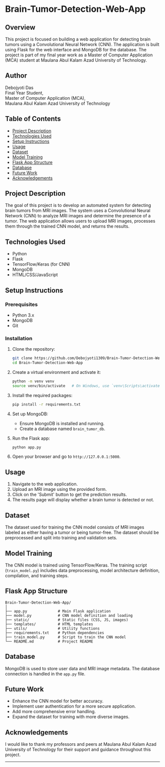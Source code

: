 # Brain-Tumor-Detection-Web-App

## Overview

This project is focused on building a web application for detecting brain tumors using a Convolutional Neural Network (CNN). The application is built using Flask for the web interface and MongoDB for the database. The project is part of my final year work as a Master of Computer Application (MCA) student at Maulana Abul Kalam Azad University of Technology.

## Author

Debojyoti Das  
Final Year Student,  
Master of Computer Application (MCA),  
Maulana Abul Kalam Azad University of Technology

## Table of Contents

- [Project Description](#project-description)
- [Technologies Used](#technologies-used)
- [Setup Instructions](#setup-instructions)
- [Usage](#usage)
- [Dataset](#dataset)
- [Model Training](#model-training)
- [Flask App Structure](#flask-app-structure)
- [Database](#database)
- [Future Work](#future-work)
- [Acknowledgements](#acknowledgements)

## Project Description

The goal of this project is to develop an automated system for detecting brain tumors from MRI images. The system uses a Convolutional Neural Network (CNN) to analyze MRI images and determine the presence of a tumor. The web application allows users to upload MRI images, processes them through the trained CNN model, and returns the results.

## Technologies Used

- Python
- Flask
- TensorFlow/Keras (for CNN)
- MongoDB
- HTML/CSS/JavaScript

## Setup Instructions

### Prerequisites

- Python 3.x
- MongoDB
- Git

### Installation

1. Clone the repository:
   ```sh
   git clone https://github.com/Debojyoti1309/Brain-Tumor-Detection-Web-App.git
   cd Brain-Tumor-Detection-Web-App
   ```

2. Create a virtual environment and activate it:
   ```sh
   python -m venv venv
   source venv/bin/activate   # On Windows, use `venv\Scripts\activate`
   ```

3. Install the required packages:
   ```sh
   pip install -r requirements.txt
   ```

4. Set up MongoDB:
   - Ensure MongoDB is installed and running.
   - Create a database named `brain_tumor_db`.

5. Run the Flask app:
   ```sh
   python app.py
   ```

6. Open your browser and go to `http://127.0.0.1:5000`.

## Usage

1. Navigate to the web application.
2. Upload an MRI image using the provided form.
3. Click on the 'Submit' button to get the prediction results.
4. The results page will display whether a brain tumor is detected or not.

## Dataset

The dataset used for training the CNN model consists of MRI images labeled as either having a tumor or being tumor-free. The dataset should be preprocessed and split into training and validation sets.

## Model Training

The CNN model is trained using TensorFlow/Keras. The training script (`train_model.py`) includes data preprocessing, model architecture definition, compilation, and training steps.

## Flask App Structure

```
Brain-Tumor-Detection-Web-App/
│
├── app.py              # Main Flask application
├── model.py            # CNN model definition and loading
├── static/             # Static files (CSS, JS, images)
├── templates/          # HTML templates
├── utils/              # Utility functions
├── requirements.txt    # Python dependencies
├── train_model.py      # Script to train the CNN model
└── README.md           # Project README
```

## Database

MongoDB is used to store user data and MRI image metadata. The database connection is handled in the `app.py` file.

## Future Work

- Enhance the CNN model for better accuracy.
- Implement user authentication for a more secure application.
- Add more comprehensive error handling.
- Expand the dataset for training with more diverse images.

## Acknowledgements

I would like to thank my professors and peers at Maulana Abul Kalam Azad University of Technology for their support and guidance throughout this project.

---
